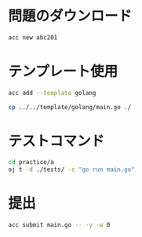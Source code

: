 # 問題のダウンロード

```bash
acc new abc201
```

# テンプレート使用

```bash
acc add --template golang
```

```bash
cp ../../template/golang/main.go ./
```

# テストコマンド

```bash
cd practice/a
oj t -d ./tests/ -c "go run main.go"
```

# 提出

```bash
acc submit main.go -- -y -w 0
```